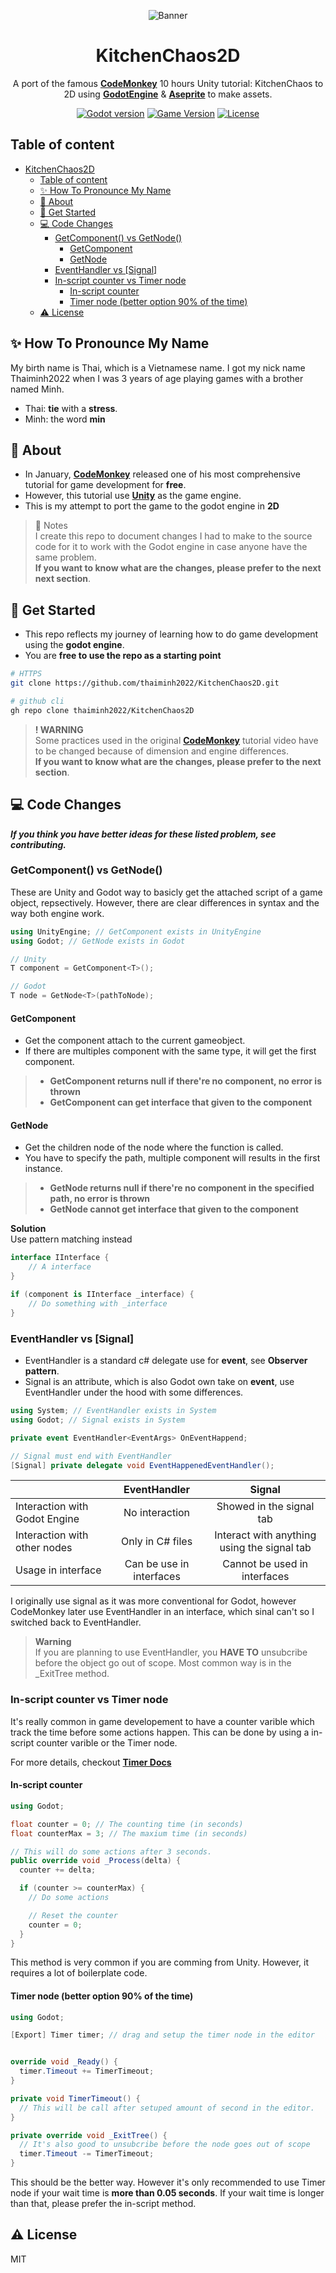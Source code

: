 <div align="center">

![Banner](./banner_nobackground.png "KitchenChaos2D")

<a name="readme-top"></a>

# KitchenChaos2D

A port of the famous [**CodeMonkey**][CodeMonkey] 10 hours Unity tutorial: KitchenChaos to 2D using [**GodotEngine**][godot_engine] & [**Aseprite**][aseprite_url] to make assets.

[![Godot version][godot_version_img]][godot_engine]
[![Game Version][game_version_img]][release_page]
[![License][repo_license_img]][repo_license_url]

</div>

## Table of content

- [KitchenChaos2D](#kitchenchaos2d)
  - [Table of content](#table-of-content)
  - [✨ How To Pronounce My Name](#-how-to-pronounce-my-name)
  - [📰 About](#-about)
  - [🔰 Get Started](#-get-started)
  - [💻 Code Changes](#-code-changes)
    - [GetComponent() vs GetNode()](#getcomponent-vs-getnode)
      - [GetComponent](#getcomponent)
      - [GetNode](#getnode)
    - [EventHandler vs \[Signal\]](#eventhandler-vs-signal)
    - [In-script counter vs Timer node](#in-script-counter-vs-timer-node)
      - [In-script counter](#in-script-counter)
      - [Timer node (better option 90% of the time)](#timer-node-better-option-90-of-the-time)
  - [⚠️ License](#️-license)

## ✨ How To Pronounce My Name

My birth name is Thai, which is a Vietnamese name. I got my nick name Thaiminh2022 when I was 3 years of age playing games with a brother named Minh.

- Thai: **tie** with a **stress**.
- Minh: the word **min**

## 📰 About

- In January, [**CodeMonkey**][CodeMonkey] released one of his most comprehensive tutorial for game development for **free**.
- However, this tutorial use [**Unity**][unity_engine] as the game engine.
- This is my attempt to port the game to the godot engine in **2D**

> 📝 Notes </br>
> I create this repo to document changes I had to make to the source code for it to work with the Godot engine in case anyone have the same problem. </br>
>**If you want to know what are the changes, please prefer to the next next section**.

## 🔰 Get Started

- This repo reflects my journey of learning how to do game development using the **godot engine**.
- You are **free to use the repo as a starting point**

```bash
# HTTPS
git clone https://github.com/thaiminh2022/KitchenChaos2D.git

# github cli
gh repo clone thaiminh2022/KitchenChaos2D
```

> **! WARNING** </br>
> Some practices used in the original [**CodeMonkey**][CodeMonkey] tutorial video have to be changed because of dimension and engine differences. </br>
> **If you want to know what are the changes, please prefer to the next section**.

## 💻 Code Changes

***If you think you have better ideas for these listed problem, see contributing.***

### GetComponent() vs GetNode()

These are Unity and Godot way to basicly get the attached script of a game object, repsectively. However, there are clear differences in syntax and the way both engine work.

```cs
using UnityEngine; // GetComponent exists in UnityEngine
using Godot; // GetNode exists in Godot

// Unity
T component = GetComponent<T>();

// Godot
T node = GetNode<T>(pathToNode);
```

#### GetComponent

- Get the component attach to the current gameobject.
- If there are multiples component with the same type, it will get the first component.

> - **GetComponent returns null if there're no component, no error is thrown**
> - **GetComponent can get interface  that given to the component**

#### GetNode

- Get the children node of the node where the function is called.
- You have to specify the path, multiple component will results in the first instance.

> - **GetNode returns null if there're no component in the specified path, no error is thrown**
> - **GetNode cannot get interface  that given to the component**

**Solution** </br>
Use pattern matching instead

```cs
interface IInterface {
    // A interface
}

if (component is IInterface _interface) {
    // Do something with _interface
}
```

### EventHandler vs [Signal]

- EventHandler is a standard c# delegate use for **event**, see **Observer pattern**.
- Signal is an attribute, which is also Godot own take on **event**, use EventHandler under the hood with some differences.

```csharp
using System; // EventHandler exists in System
using Godot; // Signal exists in System  

private event EventHandler<EventArgs> OnEventHappend;

// Signal must end with EventHandler
[Signal] private delegate void EventHappenedEventHandler();
```

|                               |       EventHandler       |                   Signal                    |
| ----------------------------- | :----------------------: | :-----------------------------------------: |
| Interaction with Godot Engine |      No interaction      |          Showed in the signal tab           |
| Interaction with other nodes  |     Only in C# files     | Interact with anything using the signal tab |
| Usage in interface            | Can be use in interfaces |        Cannot be used in interfaces         |

I originally use signal as it was more conventional for Godot, however CodeMonkey later use EventHandler in an interface, which sinal can't so I switched back to EventHandler. </br>

>**Warning** </br>
> If you are planning to use EventHandler, you **HAVE TO** unsubcribe before the object go out of scope. Most common way is in the _ExitTree method.

### In-script counter vs Timer node

It's really common in game developement to have a counter varible which track the time before some actions happen. This can be done by using a in-script counter varible or the Timer node.

For more details, checkout [**Timer Docs**][timer_docs]

#### In-script counter

```cs
using Godot;

float counter = 0; // The counting time (in seconds)
float counterMax = 3; // The maxium time (in seconds)

// This will do some actions after 3 seconds. 
public override void _Process(delta) {
  counter += delta;

  if (counter >= counterMax) {
    // Do some actions

    // Reset the counter
    counter = 0;
  }
}
```

This method is very common if you are comming from Unity. However, it requires a lot of boilerplate code.

#### Timer node (better option 90% of the time)

```cs
using Godot;

[Export] Timer timer; // drag and setup the timer node in the editor


override void _Ready() {
  timer.Timeout += TimerTimeout;
}

private void TimerTimeout() {
  // This will be call after setuped amount of second in the editor.
}

private override void _ExitTree() {
  // It's also good to unsubcribe before the node goes out of scope
  timer.Timeout -= TimerTimeout;
}

```

This should be the better way. However it's only recommended to use Timer node if your wait time is **more than 0.05 seconds**. If your wait time is longer than that, please prefer the in-script method.

## ⚠️ License

MIT

<!-- Game links -->
[godot_version_img]: https://img.shields.io/badge/Godot-4.2+-00ADD8?style=for-the-badge&logo=godotengine
[release_page]: https://github.com/thaiminh2022/kitchenchaos2d/releases
[game_version_img]: https://img.shields.io/badge/Version-0.1Beta-success?style=for-the-badge&logo=none

<!-- Author links -->

<!-- Others -->
[godot_engine]: https://godotengine.org
[unity_engine]: https://unity.com
[aseprite_url]: https://aseprite.org
[CodeMonkey]: https://youtube.com/@CodeMonkeyUnity

[repo_license_img]: https://img.shields.io/badge/LICENSE-MIT-yellow?style=for-the-badge&logo=none
[repo_license_url]: ./LICENSE

<!-- Godot links -->
[timer_docs]: https://docs.godotengine.org/en/stable/classes/class_timer.html